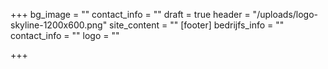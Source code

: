 +++
bg_image = ""
contact_info = ""
draft = true
header = "/uploads/logo-skyline-1200x600.png"
site_content = ""
[footer]
bedrijfs_info = ""
contact_info = ""
logo = ""

+++
